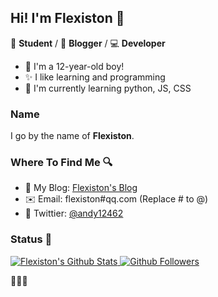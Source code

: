 ## Hi! I'm Flexiston 👋

📄 **Student** / 🎨 **Blogger** / 💻 **Developer**

- 🌱 I'm a 12-year-old boy!
- ✨ I like learning and programming
- 🧸 I'm currently learning python, JS, CSS

### Name

I go by the name of **Flexiston**.

### Where To Find Me 🔍

- 📝 My Blog: [Flexiston's Blog](https://flexiston.com)
- ✉️ Email: flexiston#qq.com (Replace # to @)
- 🐤 Twittier: [@andy12462](https://twitter.com/andy12462)

### Status 🎈

<a href="https://github.com/anuraghazra/github-readme-stats">
  <img src="https://github-readme-stats.vercel.app/api/?username=Flexiston&show_icons=true&title_color=fff&icon_color=79ff97&text_color=9f9f9f&bg_color=151515" alt="Flexiston's Github Stats">
</a>

<a href="https://github.com/spencerwooo">
  <img src="https://img.shields.io/badge/dynamic/json?logo=github&label=GitHub+Followers&labelColor=282c34&color=181717&query=%24.data.totalSubs&url=https%3A%2F%2Fapi.spencerwoo.com%2Fsubstats%2F%3Fsource%3Dgithub%26queryKey%3DFlexiston&longCache=true" alt="Github Followers">
</a>

🤣🤣🤣